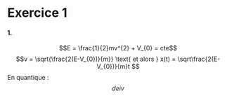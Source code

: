 # Exercice 1
#### 1.
$$E = \frac{1}{2}mv^{2} + V_{0} = cte$$
$$v = \sqrt{\frac{2(E-V_{0})}{m}} \text{ et alors } x(t) = \sqrt\frac{2(E-V_{0})}{m}t $$
En quantique : 
$$deiv$$